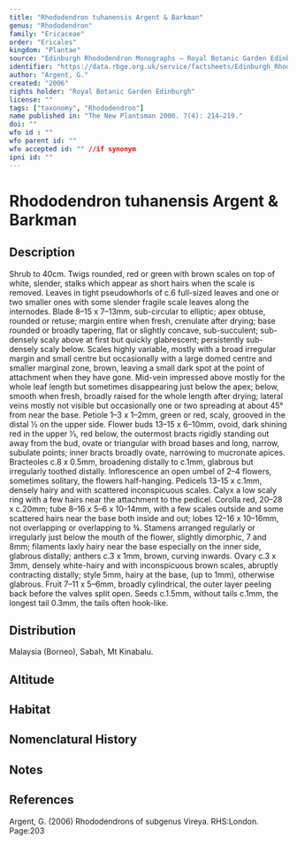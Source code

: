 ```yaml
---
title: "Rhododendron tuhanensis Argent & Barkman"
genus: "Rhododendron"
family: "Ericaceae"
order: "Ericales"
kingdom: "Plantae"
source: "Edinburgh Rhododendron Monographs – Royal Botanic Garden Edinburgh"
identifier: "https://data.rbge.org.uk/service/factsheets/Edinburgh_Rhododendron_Monographs.xhtml"
author: "Argent, G."
created: "2006"
rights holder: "Royal Botanic Garden Edinburgh"
license: ""
tags: ["taxonomy", "Rhododendron"]
name published in: "The New Plantsman 2000. 7(4): 214–219."
doi: ""
wfo id : ""
wfo parent id: ""
wfo accepted id: "" //if synonym                      
ipni id: ""
---
```


                       

# Rhododendron tuhanensis Argent & Barkman

## Description
Shrub to 40cm. Twigs rounded, red or green with brown scales on top of white, slender, stalks which appear as short hairs when the scale is removed. Leaves in tight pseudowhorls of c.6 full-sized leaves and one or two smaller ones with some slender fragile scale leaves along the internodes. Blade 8–15 x 7–13mm, sub-­circular to elliptic; apex obtuse, rounded or retuse; margin entire when fresh, crenulate after drying; base rounded or broadly tapering, flat or slightly concave, sub-succulent; sub-densely scaly above at first but quickly glabrescent; persistently sub-densely scaly below. Scales highly variable, mostly with a broad irregular margin and small centre but occasionally with a large domed centre and smaller marginal zone, brown, leaving a small dark spot at the point of attachment when they have gone. Mid-vein impressed above mostly for the whole leaf length but sometimes disappearing just below the apex; below, smooth when fresh, broadly raised for the whole length after drying; lateral veins mostly not visible but occasionally one or two spreading at about 45° from near the base. Petiole 1–3 x 1–2mm, green or red, scaly, grooved in the distal ½ on the upper side. Flower buds 13–15 x 6–10mm, ovoid, dark shining red in the upper 1⁄3, red below, the outermost bracts ri­gidly standing out away from the bud, ovate or triangular with broad bases and long, narrow, subulate points; inner bracts broadly ovate, narrowing to mucronate apices. Bracteoles c.8 x 0.5mm, broadening distally to c.1mm, glabrous but irregularly toothed distally. Inflorescence an open umbel of 2–4 flowers, sometimes solitary, the flowers half-hanging. Pedicels 13–15 x c.1mm, densely hairy and with scattered inconspicuous scales. Calyx a low scaly ring with a few hairs near the attachment to the pedicel. Corolla red, 20–28 x c.20mm; tube 8–16 x 5–6 x 10–14mm, with a few scales outside and some scattered hairs near the base both inside and out; lobes 12–16 x 10–16mm, not overlapping or overlapping to ¾. Stamens arranged regularly or irregularly just below the mouth of the flower, slightly dimorphic, 7 and 8mm; filaments laxly hairy near the base especially on the inner side, glabrous distally; anthers c.3 x 1mm, brown, curving inwards. Ovary c.3 x 3mm, densely white-hairy and with inconspicuous brown scales, abruptly contracting distally; style 5mm, hairy at the base, (up to 1mm), otherwise glabrous. Fruit 7–11 x 5–6mm, broadly cylindrical, the outer layer peeling back before the valves split open. Seeds c.1.5mm, without tails c.1mm, the longest tail 0.3mm, the tails often hook-like.

## Distribution
Malaysia (Borneo), Sabah, Mt Kinabalu.

## Altitude


## Habitat


## Nomenclatural History

                       
## Notes


## References

Argent, G. (2006) Rhododendrons of subgenus Vireya. RHS:London. Page:203
